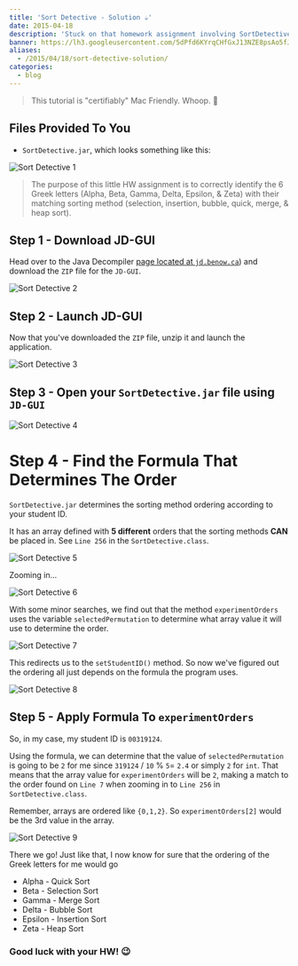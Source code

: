 ```yaml
---
title: 'Sort Detective - Solution ☕'
date: 2015-04-18
description: 'Stuck on that homework assignment involving SortDetective.jar? No need to worry!'
banner: https://lh3.googleusercontent.com/5dPfd6KYrqCHfGxJ13NZE8psAo5fJx_U3xRLUB6btQzb57csLifXgabrsiZDCqtpFIhSmcfK-cHfTho8ehJCtk_l-yYTYW9jf0Gi21zV2LuQte0glgQTiyqls4P1dZVqVGbvz9g9SISPkIvcwtZY88OQG5TKgh0frtqZcHluFg4fxyH2eK9JHOqjLwC3UAa2MJu8boEd1KySiT9J5sms2yTTIPi4lDYGWgnZYDPd83eAoBMSb4Wjs1B3hxDjhJiTy7X-20kXUy83KIoUkg6h0OaT3Cp6y6thSwzQ2fCduPY_4PK4uZyhAmrLwBHztxUtQMvRfC01af5p2p-xyfzb2gMiU6bnsRVNgjI265wUPt_cV3P7sAqXxP1Cmo3fmXEfnEz6NXBRY6rLE_kasTovAU_XXzsKsx7eSAtgaoxN7CHEFp20wuL9BUDoBEKqQ-sLEd6kBtrSmSlwF7EmHDriUJxkoq21nFefQgLxe05nYeYNaKsA-vmpC9Z6p1mFr_ueoay__mVsFm4mcWm-hDl5JnpCvTAy_kzNV3OOVbbXraiNwWSopFpQmjLM_DcT4r9pTBcvWz_edGnSY-Ks1Z_kCCPiPMDdvoHQo4MDfOqe9AUF_V_2eSgqCCKY8oxUXwm4=w1140-h500-no
aliases:
  - /2015/04/18/sort-detective-solution/
categories:
  - blog
---
```


> This tutorial is "certifiably" Mac Friendly. Whoop. 

## Files Provided To You

- `SortDetective.jar`, which looks something like this:

![Sort Detective 1](https://lh3.googleusercontent.com/XsFzEY2Cyjw2RbXq-PWhqdQ6_SyGWg-UEf2kyyySakAE-mbSuhV5Sp-pyljRU-h0hbb3negRAcqig5F9gP6TGbMgwT1DfYmHIjBu8BlEZMD2mXgogw-I2S37qjY7kUnA_QxRNzNrnq0jFnJl1fnObc_48PblUOMEv3PCICJ0wxS-VZnLcX_M8B5RKPKIg0fc2hFbWYgVlU3idhzLBsHn-FYpFeF3-lI6bR_7nrfRENNmaBdEOrQRtNHrNFu4q-eNVsXgSEzOP8Fqn46asxICdh035LHhtWEqEWUhs2K-orQltMjJC1d7RaFkYuLLNlTYOJHxNwkO3vOtTwmnXiKgiMP_8gqcUMa9Q2o4f-rp2CHB5Ykx2mZntThtuJcTqGmMKG_WHcju7PNtYyEAJ_I9DQajpdWWnVSKTldUmH8rW8K6naXzFg7_ktTMXiTu_yomPVfGMg8ADBKXWRDDPcdSJPsbQQ2MCFOEocqepSvSSVd17RJaAFEArky4lidsIgAuKOtX7a596Pt3Msaj9PxbUSpLhIXHmMxsF0q2xIa1tYIPdDnnfV6H5nrApLFBHJ3MqNAxqLt3mzZEviofUao3Y6-lRmjExtXgFaQQfDZHKh0TSae5uNy9SYGsFej1yyzy=w503-h531-no)

> The purpose of this little HW assignment is to correctly identify the 6 Greek letters (Alpha, Beta, Gamma, Delta, Epsilon, & Zeta) with their matching sorting method (selection, insertion, bubble, quick, merge, & heap sort).

## Step 1 - Download JD-GUI

Head over to the Java Decompiler [page located at `jd.benow.ca`](https://jd.benow.ca/ 'Java Decompiler')) and download the `ZIP` file for the `JD-GUI`.

![Sort Detective 2](https://lh3.googleusercontent.com/rmpHtmddoL95gbLfiF7jPJDUcn-I3I48hWRsYuFvzIjUn0YNHuAr2JgsyGA_xvilBUX8cg31gbjx25xbDnq-8o4Wb3FII5Fk6y0ieIzGCZ1sNpio254-8QKqRJE3E_oxi0C4iGVKRtJZWR0LxlQ-b6FQmKIPLGPJQiMAWKAb1d81Zd0lj-LROXoVfoCZs-Hakg9K_lz0_p6nRtFlBujamS25qiCrx6UYfJBAtvBpOzqVHaduwWkaEYCr0UA_q3Rk-9AoqA0UpZVGgRScQpmQ8ZNdVVnVgWvI1aCODTXaHkU_Sn-6_xR1K98Aaq0f44LHzgpiGs5Hay7jcs-_f2M95n7KAAHajDimrJ4BFEsxCDhxfIVuQ3A0gDQtYwLljlF91VhhjL5eQK-25wtIfKAgDXu7uySDr3h7JrLq0CbnAz-_mUiZWC_XO-cpODAh521yXGLZ4T5Ua4ZqQcy8SCPlww9UyeomZ_wsBmcXeaVxJU8rZwyKotwFIoib_qplsSvPTNh6RH_lNmzxGJhDzs-HIhuRj_id38aRDMJLS4J0pxTeUfExN69KweQwSi8w40CnpB0YbHCeQOgA47MpISV_TMIufaqIyRpeswBYjMFBVjXxgJd1JU6SGpkD4yZFqmOW=w1323-h725-no)

## Step 2 - Launch JD-GUI

Now that you've downloaded the `ZIP` file, unzip it and launch the application.

![Sort Detective 3](https://lh3.googleusercontent.com/JED5qNDsZkRRitD7eaETeo_0vOhVfKVEAeUNr2d1bE0aSztEznJPaApdn1W9h00WF-iufwUuwCs7tFyijhGZEKBXpxXIezagHHnIqxOSfSyygSIB_2EawAoqrjXJxM4XXqPNrKOGbZ8X0BMvEqf36KHgeX-RjvROvWWlBwg5JguuzXU_slMukbQssEmiTFUeZxBcGwsRVD9Ro07ToiKnEpb1WqudFSEEPoo_F1RL-S2pwo3ODqQqRQtSjU7OBbv-XZuXb2LueTix3ldvR8-ZiZrevXBuJ5KxPzubPeJ2U9Yx3KGP8EQuWSFAA6HpzfUKg_UTDaM3CqtDnTihgpthTLsMF4hkAWYYMsn2iV_APY0HdkkyKPpkfs9VFeyL2fcRu2V3g-f_BG7Fg0uQgZ5oof2hPZhIcyw6yGrYPpUPO1N4h892VJgEL2DwZgc8bN6rwEdo3e7QudRQQP69xjVvXVO3Hpx-BKndkpXS_TTwGNw5crbJI-5U-HLBMXDmeH_M9BaSt6s9HJVSZu_D_-l9ZPedZQpET83-2IufoX_IFqJeKrovMgdL_FWp5OOrub5RN3RddxlTrgkpk1jDl3wy2gebUCUp2KGihag1D6kTUL-IUo0Wo_9nx-x2MdeVLp5n=w825-h792-no)

## Step 3 - Open your `SortDetective.jar` file using `JD-GUI`

![Sort Detective 4](https://lh3.googleusercontent.com/TUul6pXsISvcQ0LdZEnR004V-83nJtIwtoUH-tAu7yCriGshaTQ_MgZEnmFvMEDXIVljsUQS1xKy7igsDkOFOOJDV7lvMmksPfKHz3IWNKelzuw66ssMdpopcq2axEltboYzh6jwbmHEFtaOPtygXpEBbyxhE7bpWpIx1xZNxS9N8oXUip7CV07CyxZ09_q8qePOtBYYGfpabt-8u43BAop7y_S7M9HLMjyOUfKGYQqf2kpCAWi2C6HFg8v9DgIixPvtKs7ZUOVfQiLaPY6PDE1M89t6ME5Eoql6V7GZT6w60Ds3uxEskkSSSp7kpOV4Z1zs59HVkQRihiYK51QgvX8pTzE6gwHrtCiqbLM9ljjLYEx1RrhOH27ffW79S7kKWeSAFeFnO3pZrZ2sYy2w0q7lKpw9Qny-odfnzSRWzZw-ZT7bnCgf1r3vt3Itay9sqmG_gbT3Tt9VXbIUyCh4_cGTUBLW1Uj37uZ1gWquzxVf1zIFvDkKPJ2dOKN5U5UaK07NJhmwqdm4OqPzJXQEF7Vf9QBKHgJHXoL4DmB83FCWi4_PlbEl3Deyhhd5yO53sqk5MF3vInbf6OmsGHjpsEpBx_1DicMHh6TP_rpouRPK768opRdWDFkfDCUCDhP6=w700-h691-no)

# Step 4 - Find the Formula That Determines The Order

`SortDetective.jar` determines the sorting method ordering according to your student ID.

It has an array defined with **5 different** orders that the sorting methods **CAN** be placed in. See `Line 256` in the `SortDetective.class`.

![Sort Detective 5](https://lh3.googleusercontent.com/iLkixqWEJHZbwt_JRkrGh1ltBwn3BGoqJR385o69HPyhalSQTfNHuRpWY7_8s2dlEQLyKIaMY__Bfx2F8y-M92MXt-484lncbW3vvILveJwUorG3XgRWzsQvm5PZ9TMa6X6RrYGWHJVEvIxPbWndbAP3PscNXSGAzm787UJaYkpG0KHYT76k_L1JSaSWqBcV_5bY_nPZaplqfq5zEhvY1SJ8LI_iJrQm548a13-rSdcAgCI_iPCGmOjCUGEMR3lMLSAKgqDZeTy-a5MlRKfUJMDQ1xvK__JKH7ZqLzxAY1CNAsmO8-hG2EyRIUxycOUevZzP2Nu5vbpoRp1EQQPA0SIEIDV0uYLtB_jEbnbqryZSGYDkkQmyP4kJF-6k72IDARUeny7QrDHxkJOpkwsEn25KTwH6So11G_HUsOPHkaW5MF1QuN-GMPTsutOKXAl_mgs56KKeVkeesvAP8fp_xh6eGZmOcYbOgBURYO1A5ZqOJk20pPE9hJup-1upaYyoDMOOa3IC1uKltYRbjwnl_ixqUXRQzPhJ8hgkMa1nxpKhfMxK7YoW6MPjH8lveB47MHN5KK_ldvBMrQWOKp8ALisFaCxqUG4k1qQz1qFoIYXZTXJwqBVHa18-WHmBdlQQ=w365-h220-no)

Zooming in...

![Sort Detective 6](https://lh3.googleusercontent.com/4M0ejbY55jA-9YmQaaGX16Z2hOX4zTC0dN1h6oM9M8bDEcCb6LdG_6KXHKCa3heNlQe8TYGFEFclN04uHV8lLu-lgWR2SF8c-HDIIocra64Jt3MNHafda85EQaQEi_vAs_ZuwKqM-MYlZFbkIAZRGnwNs4nwi5wjARsrokMcwznqizNaowpKL-IZfp7bZ1pxh1ANZ0WsPDqBvVISBHYsFqrBVm8nN0gNuqTBYC-0AVR7DPjzRWQ2yXBYsDCEHU8IVNdys4Y1C_9s6Kg_nVuPCenVf_0g9xuOOZfigamtCKNP_yUZB3pdT1vhRPBDWxpDs9RGQYQnPsvWm96Zkrrd4spPHKWXkBKw2JS5QtYiCzUdrKBdHDmO2RRA5Hv8s25x8ZCi8e8uuqcfGtGOHez8f_Ixq9yTyNnIG8ogjUX114MiRO9uSx309bmD0hZ7fT9rqWvGvauVjwcmfcSqKkuP9IET-e9OT096-cI_1Lz8OMF1CNMZ39dtdgcDx1r-oToe-Zx5wFU9C4h10u6tj98CQiatnC2rHW8BkX5x5f5N7_PQkd9CxS_WPt-8ynAyLlptC9oysJyTWdnUuIXB_2odZ3Z1pw-mWRMcIunU3d8yhShFJUgOJjZuSxF8mjkL4NMp=w1280-h378-no)

With some minor searches, we find out that the method `experimentOrders` uses the variable `selectedPermutation` to determine what array value it will use to determine the order.

![Sort Detective 7](https://lh3.googleusercontent.com/RFj55ZV2Z2Sjl4DODl7gmeAXRcrJgVhjidxJdiuPPg_G5AySmdAJA0FXOKK1iFA4ZmD1DrdfVaRKk69ZCfw2iG2SlKi5mG8BzUhCOsQ_Og6ntI--j8IdMF1RvUJyOmu9IZlitiGKPUQRzlFxP0KbIzV25bCeriFugoLtq8nehqv81V5ea49v2r_gVwT7Xr8k58Ijmj7RbkMsOnIAMlDa53l8EmyBv15cXLz4UYt2qNGOtUNobFwi1cQooFvCS0EZfsLxbIH8nztH8AGhOfPujMeTKVp9lwPIJt0ltdrTpe4nWcaM1zIXLD081T7UG7Rb-HGJOWjgp5sAedEnZ4C5ZemthwyLZRGA1nJpQxxtiZ-C-I2fyZKxS8vekn3FCfJ4a7VY0GJVyPEvxYgYcGVn8EONaXDz5LNkqKGmUFPqqLRM5DjXGHVL958iQb0I1NLRB4ZfTp8RlMUXVx34JMlKGGHuSYP1LM-2N3vYGVHNjAr5DYdOt5memP6tfss-ls0iS-T6RQJlAcMGl8Krl7h6ejL4-V4kFjKrv1lbdDtpzDX01fiqMXmK2Zf8SEAq3CGMKJqz22zncGvLOZ7BCCCCeUdNIT1LtaJS8MDzyn25vt5Jzpjzlv7nXd6uxHtseTXe=w573-h109-no)

This redirects us to the `setStudentID()` method. So now we've figured out the ordering all just depends on the formula the program uses.

![Sort Detective 8](https://lh3.googleusercontent.com/dDyAo6rZcql-vBny5qAWI-v-xXXEgRYpUiwVm40zDF6-1J8j_1KAtpU_xdW-h75POqxGzF4NBIl5Nw5EQif2z8megSu2msB8T3GWPmG7FcEXTbyPOsPfCgNgFAzfWpHvOsIk-3NsScMWa2SE4WXX1Geu3iORGvGRMQ6v3M4tHqCqxGD_bktvMbrrr1bl1C7v0BsQ-YsLZVSRth6v-s3MVVIgQuKkYmJ5Am3MUjqawgT3yfE_a3xKT3L3O45Yg54z6thDzpODB11SQwoyJFzcVs-FBuJ-fIMadU0qx1_cBCBt9i-tBr90J2U-ssDu9QsPsggNAZnpxwCFGih08NysAT_t0NV4yRaapbSqlZ4GVxRpADDburmIVrJkN1novo4Q5vt-dRbaFypzODdsNIU_J5MV4M2ueB5UlTdN7nlMpIv6UAYXGc5bQmoK4ZW9REGLM-wHky8PylR1NC9vVbQFTyzFBgyFQjeA6zA3-I5EzfRjkeo7WnbrjIxtT-kgPJv1OqdESKgLaKABVgW3JD-VJ3wdVhG4XVu4va01rSifO29rKazOpTmuhQUNmtKwSqMfNxpLl85WGmaeDtMHOFg1dFKY_smhK79mmoOFSdRijFnW9U3tBP7EbqPD55W9gmN4=s800)

## Step 5 - Apply Formula To `experimentOrders`

So, in my case, my student ID is `00319124`.

Using the formula, we can determine that the value of `selectedPermutation` is going to be `2` for me since `319124` / `10` % `5`= `2.4` or simply `2` for `int`. That means that the array value for `experimentOrders` will be `2`, making a match to the order found on `Line 7` when zooming in to `Line 256` in `SortDetective.class`.

Remember, arrays are ordered like `{0,1,2}`. So `experimentOrders[2]` would be the 3rd value in the array.

![Sort Detective 9](https://lh3.googleusercontent.com/4M0ejbY55jA-9YmQaaGX16Z2hOX4zTC0dN1h6oM9M8bDEcCb6LdG_6KXHKCa3heNlQe8TYGFEFclN04uHV8lLu-lgWR2SF8c-HDIIocra64Jt3MNHafda85EQaQEi_vAs_ZuwKqM-MYlZFbkIAZRGnwNs4nwi5wjARsrokMcwznqizNaowpKL-IZfp7bZ1pxh1ANZ0WsPDqBvVISBHYsFqrBVm8nN0gNuqTBYC-0AVR7DPjzRWQ2yXBYsDCEHU8IVNdys4Y1C_9s6Kg_nVuPCenVf_0g9xuOOZfigamtCKNP_yUZB3pdT1vhRPBDWxpDs9RGQYQnPsvWm96Zkrrd4spPHKWXkBKw2JS5QtYiCzUdrKBdHDmO2RRA5Hv8s25x8ZCi8e8uuqcfGtGOHez8f_Ixq9yTyNnIG8ogjUX114MiRO9uSx309bmD0hZ7fT9rqWvGvauVjwcmfcSqKkuP9IET-e9OT096-cI_1Lz8OMF1CNMZ39dtdgcDx1r-oToe-Zx5wFU9C4h10u6tj98CQiatnC2rHW8BkX5x5f5N7_PQkd9CxS_WPt-8ynAyLlptC9oysJyTWdnUuIXB_2odZ3Z1pw-mWRMcIunU3d8yhShFJUgOJjZuSxF8mjkL4NMp=w1280-h378-no)

There we go! Just like that, I now know for sure that the ordering of the Greek letters for me would go

- Alpha - Quick Sort
- Beta - Selection Sort
- Gamma - Merge Sort
- Delta - Bubble Sort
- Epsilon - Insertion Sort
- Zeta - Heap Sort

### Good luck with your HW! :wink:
